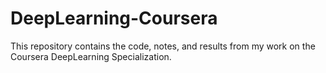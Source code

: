 # DeepLearning-Coursera
This repository contains the code, notes, and results from my work on the Coursera DeepLearning Specialization.
